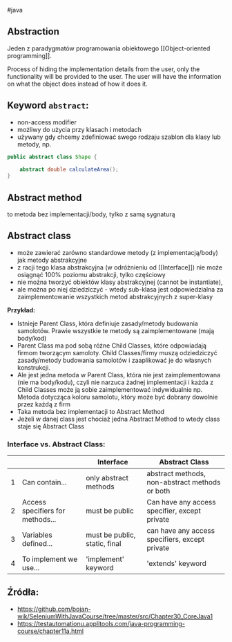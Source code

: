 #java 

## Abstraction
Jeden z paradygmatów programowania obiektowego [[Object-oriented programming]].

Process of hiding the implementation details from the user, only the functionality will be provided to the user. The user will have the information on what the object does instead of how it does it.

## Keyword `abstract`:
- non-access modifier
- możliwy do użycia przy klasach i metodach
- używany gdy chcemy zdefiniować swego rodzaju szablon dla klasy lub metody, np.
```java
public abstract class Shape {
	
	abstract double calculateArea();
}
```

## Abstract method
to metoda bez implementacji/body, tylko z samą sygnaturą

## Abstract class
- może zawierać zarówno standardowe metody (z implementacją/body) jak metody abstrakcyjne
- z racji tego klasa abstrakcyjna (w odróżnieniu od [[Interface]]) nie może osiągnąć 100% poziomu abstrakcji, tylko częściowy 
- nie można tworzyć obiektów klasy abstrakcyjnej (cannot be instantiate), 
- ale można po niej dziedziczyć - wtedy sub-klasa jest odpowiedzialna za zaimplementowanie wszystkich metod abstrakcyjnych z super-klasy

**Przykład:**
- Istnieje Parent Class, która definiuje zasady/metody budowania samolotów. Prawie wszystkie te metody są zaimplementowane (mają body/kod) 
- Parent Class ma pod sobą różne Child Classes, które odpowiadają firmom tworzącym samoloty. Child Classes/firmy muszą odziedziczyć zasady/metody budowania samolotów i zaaplikować je do własnych konstrukcji. 
- Ale jest jedna metoda w Parent Class, która nie jest zaimplementowana (nie ma body/kodu), czyli nie narzuca żadnej implementacji i każda z Child Classes może ją sobie zaimplementować indywidualnie np. Metoda dotycząca koloru samolotu, który może być dobrany dowolnie przez każdą z firm 
- Taka metoda bez implementacji to Abstract Method 
- Jeżeli w danej class jest chociaż jedna Abstract Method to wtedy class staje się Abstract Class 

### Interface vs. Abstract Class:

|     |                                  | Interface                     | Abstract Class                                 |
| --- | -------------------------------- | ----------------------------- | ---------------------------------------------- |
| 1   | Can contain...                   | only abstract methods         | abstract methods, non-abstract methods or both |
| 2   | Access specifiers for methods... | must be public                | Can have any access specifier, except private  |
| 3   | Variables defined...             | must be public, static, final | can have any access specifiers, except private |
| 4   | To implement we use...           | 'implement' keyword           | 'extends' keyword                                                |

## Źródła:
- https://github.com/bojan-wik/SeleniumWithJavaCourse/tree/master/src/Chapter30_CoreJava1
- https://testautomationu.applitools.com/java-programming-course/chapter11a.html